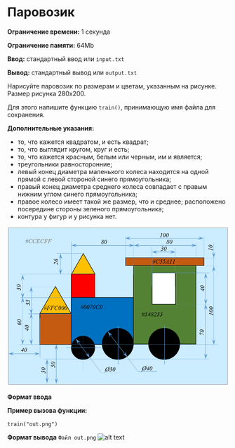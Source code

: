 # Паровозик

**Ограничение времени:** 1 секунда

**Ограничение памяти:** 64Mb

**Ввод:** стандартный ввод или `input.txt`

**Вывод:** стандартный вывод или `output.txt`

Нарисуйте паровозик по размерам и цветам, указанным на рисунке. Размер рисунка 280х200.

Для этого напишите функцию `train()`, принимающую имя файла для сохранения.

**Дополнительные указания:**

*   то, что кажется квадратом, и есть квадрат;
*   то, что выглядит кругом, круг и есть;
*   то, что кажется красным, белым или черным, им и является;
*   треугольники равносторонние;
*   левый конец диаметра маленького колеса находится на одной прямой с левой стороной синего прямоугольника;
*   правый конец диаметра среднего колеса совпадает с правым нижним углом синего прямоугольника;
*   правое колесо имеет такой же размер, что и среднее; расположено посередине стороны зеленого прямоугольника;
*   контура у фигур и у рисунка нет.

![alt text](image.png)

**Формат ввода**

**Пример вызова функции:**

```
train("out.png")
```

**Формат вывода**
```Файл out.png```
![alt text](image-1.png)
